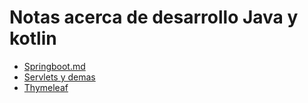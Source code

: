# Notas acerca de desarrollo Java y kotlin

- [Springboot.md](springboot.md)
- [Servlets y demas](especificaciones.md)
- [Thymeleaf](thymeleaf.md)
